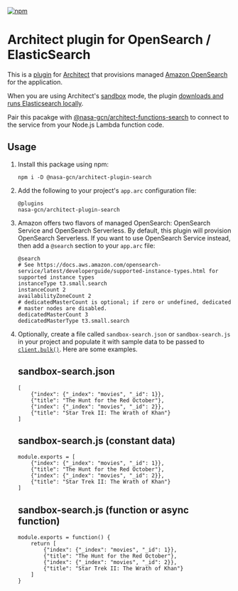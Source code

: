 [![npm](https://img.shields.io/npm/v/@nasa-gcn/architect-plugin-search)](https://www.npmjs.com/package/@nasa-gcn/architect-plugin-search)

# Architect plugin for OpenSearch / ElasticSearch

This is a [plugin](https://arc.codes/docs/en/guides/plugins/overview) for [Architect](https://arc.codes/) that provisions managed [Amazon OpenSearch](https://aws.amazon.com/opensearch-service/) for the application.

When you are using Architect's [sandbox](https://arc.codes/docs/en/reference/cli/sandbox) mode, the plugin [downloads and runs Elasticsearch locally](https://www.elastic.co/guide/en/elasticsearch/reference/current/install-elasticsearch.html#elasticsearch-install-packages).

Pair this pacakge with [@nasa-gcn/architect-functions-search](https://github.com/nasa-gcn/architect-functions-search) to connect to the service from your Node.js Lambda function code.

## Usage

1.  Install this package using npm:

        npm i -D @nasa-gcn/architect-plugin-search

2.  Add the following to your project's `app.arc` configuration file:

        @plugins
        nasa-gcn/architect-plugin-search

3.  Amazon offers two flavors of managed OpenSearch: OpenSearch Service and OpenSearch Serverless. By default, this plugin will provision OpenSearch Serverless. If you want to use OpenSearch Service instead, then add a `@search` section to your `app.arc` file:

        @search
        # See https://docs.aws.amazon.com/opensearch-service/latest/developerguide/supported-instance-types.html for supported instance types
        instanceType t3.small.search
        instanceCount 2
        availabilityZoneCount 2
        # dedicatedMasterCount is optional; if zero or undefined, dedicated
        # master nodes are disabled.
        dedicatedMasterCount 3
        dedicatedMasterType t3.small.search

4.  Optionally, create a file called `sandbox-search.json` or `sandbox-search.js` in your project and populate it with sample data to be passed to [`client.bulk()`](https://www.elastic.co/guide/en/elasticsearch/client/javascript-api/current/bulk_examples.html). Here are some examples.

    ## sandbox-search.json

        [
            {"index": {"_index": "movies", "_id": 1}},
            {"title": "The Hunt for the Red October"},
            {"index": {"_index": "movies", "_id": 2}},
            {"title": "Star Trek II: The Wrath of Khan"}
        ]

    ## sandbox-search.js (constant data)

        module.exports = [
            {"index": {"_index": "movies", "_id": 1}},
            {"title": "The Hunt for the Red October"},
            {"index": {"_index": "movies", "_id": 2}},
            {"title": "Star Trek II: The Wrath of Khan"}
        ]

    ## sandbox-search.js (function or async function)

        module.exports = function() {
            return [
                {"index": {"_index": "movies", "_id": 1}},
                {"title": "The Hunt for the Red October"},
                {"index": {"_index": "movies", "_id": 2}},
                {"title": "Star Trek II: The Wrath of Khan"}
            ]
        }
